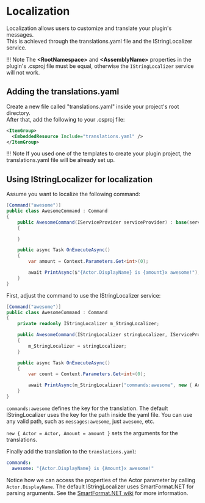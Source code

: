 # Localization
Localization allows users to customize and translate your plugin's messages.  
This is achieved through the translations.yaml file and the IStringLocalizer service.

!!! Note
    The **\<RootNamespace\>** and **\<AssemblyName\>** properties in the plugin's .csproj file must be equal, otherwise the `IStringLocalizer` service will not work.
    
## Adding the translations.yaml
Create a new file called "translations.yaml" inside your project's root directory.  
After that, add the following to your .csproj file: 
```xml
<ItemGroup>
  <EmbeddedResource Include="translations.yaml" />
</ItemGroup>
```

!!! Note
    If you used one of the templates to create your plugin project, the translations.yaml file will be already set up.

## Using IStringLocalizer for localization
Assume you want to localize the following command:
```c#
[Command("awesome")]
public class AwesomeCommand : Command
{
    public AwesomeCommand(IServiceProvider serviceProvider) : base(serviceProvider)
    {

    }

    public async Task OnExecuteAsync()
    {
        var amount = Context.Parameters.Get<int>(0);

        await PrintAsync($"{Actor.DisplayName} is {amount}x awesome!");
    }
}
```

First, adjust the command to use the IStringLocalizer service:
```c#
[Command("awesome")]
public class AwesomeCommand : Command
{
    private readonly IStringLocalizer m_StringLocalizer;

    public AwesomeCommand(IStringLocalizer stringLocalizer, IServiceProvider serviceProvider) : base(serviceProvider)
    {
        m_StringLocalizer = stringLocalizer;
    }

    public async Task OnExecuteAsync()
    {
        var count = Context.Parameters.Get<int>(0);

        await PrintAsync(m_StringLocalizer["commands:awesome", new { Actor = Actor, Amount = amount }]);
    }
}
```

`commands:awesome` defines the key for the translation. The default IStringLocalizer uses the key for the path inside the yaml file. You can use any valid path, such as `messages:awesome`, just `awesome`, etc.

`new { Actor = Actor, Amount = amount }` sets the arguments for the translations.

Finally add the translation to the `translations.yaml`:
```yaml
commands: 
  awesome: "{Actor.DisplayName} is {Amount}x awesome!"
```

Notice how we can access the properties of the Actor parameter by calling `Actor.DisplayName`. The default IStringLocalizer uses SmartFormat.NET for parsing arguments. See the [SmartFormat.NET wiki](https://github.com/axuno/SmartFormat/wiki) for more information. 
